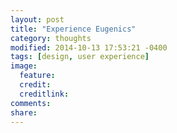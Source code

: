 ```yaml
---
layout: post
title: "Experience Eugenics"
category: thoughts
modified: 2014-10-13 17:53:21 -0400
tags: [design, user experience]
image:
  feature: 
  credit: 
  creditlink: 
comments: 
share: 
---
```

